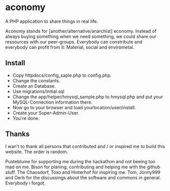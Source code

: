 # aconomy #

A PHP application to share things in real life.

Aconomy stands for [another/alternative/anarchist] economy. Instead of always buying something when we need something,
we could share our ressources with our peer-groups. Everybody can constribute and everybody can profit from it:
Material, social and envirometal.

## Install ##

* Copy httpdocs/config_saple.php to config.php.
* Change the constants.
* Create an Database.
* Use migrations/initial.sql
* Change the app/helper/hmysql_sample.php to hmysql.php and put your MySQL-Connection information there.
* Now go to your browser and load yourlocation/user/install.
* Create your Super-Admin-User.
* You're done.

## Thanks ##

I wan't to thank all persons that contributed and / or inspired me to build this website.
The order is random.

Pusteblume for supporting me during the hackathon and not beeing too mad on me.
Bison for planing, contributing and helping me with the github stuff.
The Chaosdorf, Toxo and Hinterhof for inspiring me.
Tom, Jonny999 and Oerb for the discussings about the software and commons in general.
Everybody i forgot.